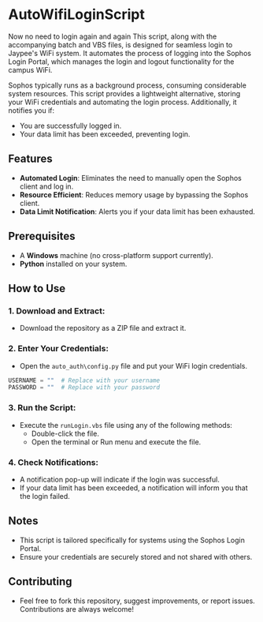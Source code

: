 # AutoWifiLoginScript
Now no need to login again and again 
This script, along with the accompanying batch and VBS files, is designed for seamless login to Jaypee's WiFi system. It automates the process of logging into the Sophos Login Portal, which manages the login and logout functionality for the campus WiFi.

Sophos typically runs as a background process, consuming considerable system resources. This script provides a lightweight alternative, storing your WiFi credentials and automating the login process. Additionally, it notifies you if:

- You are successfully logged in.
- Your data limit has been exceeded, preventing login.

## Features

- **Automated Login**: Eliminates the need to manually open the Sophos client and log in.
- **Resource Efficient**: Reduces memory usage by bypassing the Sophos client.
- **Data Limit Notification**: Alerts you if your data limit has been exhausted.

## Prerequisites

- A **Windows** machine (no cross-platform support currently).
- **Python** installed on your system.

## How to Use

### 1. **Download and Extract**:
   - Download the repository as a ZIP file and extract it.

### 2. **Enter Your Credentials**:
   - Open the `auto_auth\config.py` file and put your WiFi login credentials.

   ```python
   USERNAME = ""  # Replace with your username
   PASSWORD = ""  # Replace with your password
   ```

### 3. **Run the Script**:
- Execute the `runLogin.vbs` file using any of the following methods:
   - Double-click the file.
   - Open the terminal or Run menu and execute the file.

### 4. **Check Notifications**:
- A notification pop-up will indicate if the login was successful.
- If your data limit has been exceeded, a notification will inform you that the login failed.

## Notes
- This script is tailored specifically for systems using the Sophos Login Portal.
- Ensure your credentials are securely stored and not shared with others.

## Contributing
- Feel free to fork this repository, suggest improvements, or report issues. Contributions are always welcome!
